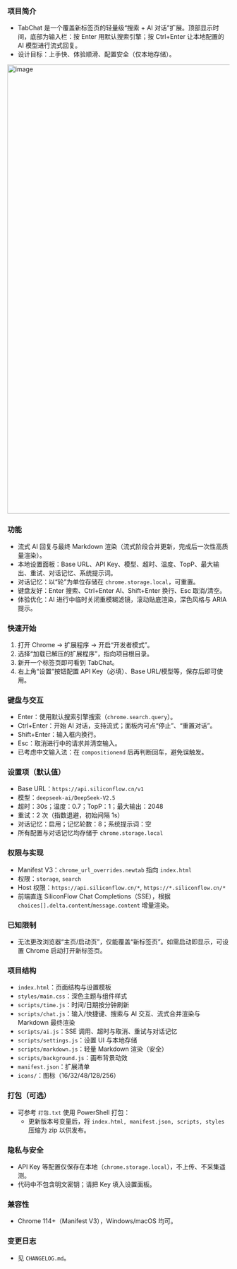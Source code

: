 ### 项目简介
- TabChat 是一个覆盖新标签页的轻量级“搜索 + AI 对话”扩展。顶部显示时间，底部为输入栏：按 Enter 用默认搜索引擎；按 Ctrl+Enter 让本地配置的 AI 模型进行流式回复。
- 设计目标：上手快、体验顺滑、配置安全（仅本地存储）。
<img width="1911" height="1018" alt="image" src="https://github.com/user-attachments/assets/7d05dde7-0b7d-4167-8a26-db9bf70f05a5" />

### 功能
- 流式 AI 回复与最终 Markdown 渲染（流式阶段合并更新，完成后一次性高质量渲染）。
- 本地设置面板：Base URL、API Key、模型、超时、温度、TopP、最大输出、重试、对话记忆、系统提示词。
- 对话记忆：以“轮”为单位存储在 `chrome.storage.local`，可重置。
- 键盘友好：Enter 搜索、Ctrl+Enter AI、Shift+Enter 换行、Esc 取消/清空。
- 体验优化：AI 进行中临时关闭重模糊滤镜，滚动贴底渲染，深色风格与 ARIA 提示。

### 快速开始
1) 打开 Chrome → 扩展程序 → 开启“开发者模式”。
2) 选择“加载已解压的扩展程序”，指向项目根目录。
3) 新开一个标签页即可看到 TabChat。
4) 右上角“设置”按钮配置 API Key（必填）、Base URL/模型等，保存后即可使用。

### 键盘与交互
- Enter：使用默认搜索引擎搜索（`chrome.search.query`）。
- Ctrl+Enter：开始 AI 对话，支持流式；面板内可点“停止”、“重置对话”。
- Shift+Enter：输入框内换行。
- Esc：取消进行中的请求并清空输入。
- 已考虑中文输入法：在 `compositionend` 后再判断回车，避免误触发。

### 设置项（默认值）
- Base URL：`https://api.siliconflow.cn/v1`
- 模型：`deepseek-ai/DeepSeek-V2.5`
- 超时：30s；温度：0.7；TopP：1；最大输出：2048
- 重试：2 次（指数退避，初始间隔 1s）
- 对话记忆：启用；记忆轮数：8；系统提示词：空
- 所有配置与对话记忆均存储于 `chrome.storage.local`

### 权限与实现
- Manifest V3：`chrome_url_overrides.newtab` 指向 `index.html`
- 权限：`storage`, `search`
- Host 权限：`https://api.siliconflow.cn/*`, `https://*.siliconflow.cn/*`
- 前端直连 SiliconFlow Chat Completions（SSE），根据 `choices[].delta.content`/`message.content` 增量渲染。

### 已知限制
- 无法更改浏览器“主页/启动页”，仅能覆盖“新标签页”。如需启动即显示，可设置 Chrome 启动打开新标签页。

### 项目结构
- `index.html`：页面结构与设置模板
- `styles/main.css`：深色主题与组件样式
- `scripts/time.js`：时间/日期按分钟刷新
- `scripts/chat.js`：输入/快捷键、搜索与 AI 交互、流式合并渲染与 Markdown 最终渲染
- `scripts/ai.js`：SSE 调用、超时与取消、重试与对话记忆
- `scripts/settings.js`：设置 UI 与本地存储
- `scripts/markdown.js`：轻量 Markdown 渲染（安全）
- `scripts/background.js`：画布背景动效
- `manifest.json`：扩展清单
- `icons/`：图标（16/32/48/128/256）

### 打包（可选）
- 可参考 `打包.txt` 使用 PowerShell 打包：
  - 更新版本号变量后，将 `index.html, manifest.json, scripts, styles` 压缩为 zip 以供发布。

### 隐私与安全
- API Key 等配置仅保存在本地（`chrome.storage.local`），不上传、不采集遥测。
- 代码中不包含明文密钥；请把 Key 填入设置面板。

### 兼容性
- Chrome 114+（Manifest V3），Windows/macOS 均可。

### 变更日志
- 见 `CHANGELOG.md`。
